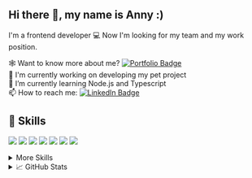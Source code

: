 ## Hi there 👋, my name is Anny :)
I'm a frontend developer 💻 Now I'm looking for my team and my work position.

🕸️ Want to know more about me? [![Portfolio Badge](https://img.shields.io/badge/Portfolio-Profile-informational?style=flat&logo=portfolio&logoColor=white&color=4AB197)](https://drive.google.com/file/d/1ZsttahYCaniMaE-G3ZXbbVLyc36_s_jx/view?usp=share_link)<br>
🔭 I'm currently working on developing my pet project<br>
🌱 I’m currently learning Node.js and Typescript<br>
📫 How to reach me: [![LinkedIn Badge](https://img.shields.io/badge/LinkedIn-Profile-informational?style=flat&logo=linkedin&logoColor=white&color=4AB197)](https://www.linkedin.com/in/anna-nesterenko-developer/)
<br>
## 💼 Skills

![](https://img.shields.io/badge/Code-React-informational?style=flat&logo=react&logoColor=white&color=4AB197)
![](https://img.shields.io/badge/Code-Redux-informational?style=flat&logo=Redux&logoColor=white&color=4AB197)
![](https://img.shields.io/badge/Code-Next.js-informational?style=flat&logo=Next.js&logoColor=white&color=4AB197)
![](https://img.shields.io/badge/Code-JavaScript-informational?style=flat&logo=JavaScript&logoColor=white&color=4AB197)
![](https://img.shields.io/badge/Code-TypeScript-informational?style=flat&logo=TypeScript&logoColor=white&color=4AB197)
![](https://img.shields.io/badge/Code-MongoDB-informational?style=flat&logo=MongoDB&logoColor=white&color=4AB197)
![](https://img.shields.io/badge/Code-Node.js-informational?style=flat&logo=Node.js&logoColor=white&color=4AB197)

<details>
<summary>More Skills</summary>
<br>

![](https://img.shields.io/badge/Style-CSS-informational?style=flat&logo=css3&logoColor=white&color=4AB197)
![](https://img.shields.io/badge/Style-Tailwind-informational?style=flat&logo=Tailwind-CSS&logoColor=white&color=4AB197)
![](https://img.shields.io/badge/Style-Sass-informational?style=flat&logo=Sass&logoColor=white&color=4AB197)
![](https://img.shields.io/badge/Style-StyledComponent-informational?style=flat&logo=Styled-Styled-Component&logoColor=white&color=4AB197)
![](https://img.shields.io/badge/Style-Mui-informational?style=flat&logo=Mui&logoColor=white&color=4AB197)

![](https://img.shields.io/badge/Tools-Docker-informational?style=flat&logo=docker&logoColor=white&color=4AB197)
![](https://img.shields.io/badge/Tools-Netlify-informational?style=flat&logo=netlify&logoColor=white&color=4AB197)
![](https://img.shields.io/badge/Tools-NPM-informational?style=flat&logo=npm&logoColor=white&color=4AB197)
![](https://img.shields.io/badge/Tools-Postman-informational?style=flat&logo=Postman&logoColor=white&color=4AB197)
![](https://img.shields.io/badge/Tools-Photoshop-informational?style=flat&logo=Adobe-Photoshop&logoColor=white&color=4AB197)
![](https://img.shields.io/badge/Tools-Illustrator-informational?style=flat&logo=Adobe-Illustrator&logoColor=white&color=4AB197)
![](https://img.shields.io/badge/Tools-Figma-informational?style=flat&logo=Figma&logoColor=white&color=4AB197)
![](https://img.shields.io/badge/Tools-GitHub-informational?style=flat&logo=GitHub&logoColor=white&color=4AB197)
![](https://img.shields.io/badge/Tools-GitLab-informational?style=flat&logo=GitLab&logoColor=white&color=4AB197)

</details>

<details>
<summary> &#x1f4c8; GitHub Stats</summary>
<br>
<div display="flex" flex-wrap="nowrap">
<a href="https://github.com/Anna-Nesterenko/github-readme-stats">
  <img align="center"  style="margin:0.5rem" src="https://github-readme-stats.vercel.app/api/top-langs/?username=Anna-Nesterenko&layout=compact&theme=vue-dark" />
</a>
<a href="https://github.com/Anna-Nesterenko/convoychat">
  <img align="center" style="margin:0.5rem" src="https://github-readme-stats.vercel.app/api?username=Anna-Nesterenko&show_icons=true&theme=vue-dark&custom_title=GitHub_Stats&hide=issues" />
</a>
</div>
</details>
